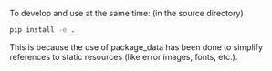 To develop and use at the same time:
(in the source directory)

```bash
pip install -e .
```

This is because the use of package_data has been done to simplify references
to static resources (like error images, fonts, etc.).
